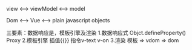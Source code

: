 <!-- MVVM -->
view <--> viewModel <--> model

Dom <--> Vue <--> plain javascript objects

三要素：数据响应是，模板引擎及渲染
1.数据响应式
Objct.defineProperty()
Proxy
2.模板引擎
插值{{}}
指令v-text v-on
3.渲染
模板 => vdom => dom
